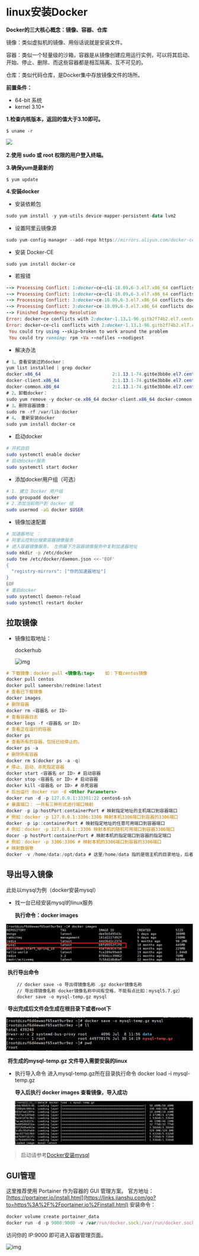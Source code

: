 # linux安装Docker

**Docker的三大核心概念：镜像、容器、仓库**

镜像：类似虚拟机的镜像、用俗话说就是安装文件。

容器：类似一个轻量级的沙箱，容器是从镜像创建应用运行实例，可以将其启动、开始、停止、删除、而这些容器都是相互隔离、互不可见的。

仓库：类似代码仓库，是Docker集中存放镜像文件的场所。

**前置条件：**

- 64-bit 系统
- kernel 3.10+

**1.检查内核版本，返回的值大于3.10即可。**

```
$ uname -r
```

![](..\..\imageFiles\image-20200730091701685.png)

**2.使用 sudo 或 root 权限的用户登入终端。**

**3.确保yum是最新的**

```
$ yum update
```

**4.安装docker**

- 安装依赖包

```kotlin
sudo yum install -y yum-utils device-mapper-persistent-data lvm2 
```

- 设置阿里云镜像源

```csharp
sudo yum-config-manager --add-repo https://mirrors.aliyun.com/docker-ce/linux/centos/docker-ce.repo 
```

- 安装 Docker-CE

```undefined
sudo yum install docker-ce
```

- 若报错

```ruby
--> Processing Conflict: 1:docker-ce-cli-18.09.6-3.el7.x86_64 conflicts docker
--> Processing Conflict: 1:docker-ce-cli-18.09.6-3.el7.x86_64 conflicts docker-io
--> Processing Conflict: 3:docker-ce-18.09.6-3.el7.x86_64 conflicts docker
--> Processing Conflict: 3:docker-ce-18.09.6-3.el7.x86_64 conflicts docker-io
--> Finished Dependency Resolution
Error: docker-ce conflicts with 2:docker-1.13.1-96.gitb2f74b2.el7.centos.x86_64
Error: docker-ce-cli conflicts with 2:docker-1.13.1-96.gitb2f74b2.el7.centos.x86_64
 You could try using --skip-broken to work around the problem
 You could try running: rpm -Va --nofiles --nodigest
```

- 解决办法

```csharp
# 1、查看安装过的docker：
yum list installed | grep docker
docker.x86_64                           2:1.13.1-74.git6e3bb8e.el7.centos
docker-client.x86_64                    2:1.13.1-74.git6e3bb8e.el7.centos
docker-common.x86_64                    2:1.13.1-74.git6e3bb8e.el7.centos
# 2、卸载docker：
sudo yum remove -y docker-ce.x86_64 docker-client.x86_64 docker-common.x86_64
# 3、删除容器镜像：
sudo rm -rf /var/lib/docker
# 4、 重新安装docker
sudo yum install docker-ce
```

- 启动docker

```bash
# 开机自启
sudo systemctl enable docker 
# 启动docker服务  
sudo systemctl start docker
```

- 添加docker用户组（可选）

```bash
# 1. 建立 Docker 用户组
sudo groupadd docker
# 2.添加当前用户到 docker 组
sudo usermod -aG docker $USER
```

- 镜像加速配置

```bash
# 加速器地址 ：
# 阿里云控制台搜索容器镜像服务
# 进入容器镜像服务， 左侧最下方容器镜像服务中复制加速器地址
sudo mkdir -p /etc/docker
sudo tee /etc/docker/daemon.json <<-'EOF'
{
  "registry-mirrors": ["你的加速器地址"]
}
EOF
# 重启docker
sudo systemctl daemon-reload
sudo systemctl restart docker
```

## 拉取镜像

- 镜像拉取地址：

  dockerhub 

  ![img](https:////upload-images.jianshu.io/upload_images/9494436-2a2035d70223703e.png?imageMogr2/auto-orient/strip|imageView2/2/w/1200/format/webp)



```objectivec
# 下载镜像：docker pull <镜像名:tag>    如：下载centos镜像
docker pull centos
docker pull sameersbn/redmine:latest
# 查看已下载镜像
docker images
# 删除容器
docker rm <容器名 or ID>
# 查看容器日志
docker logs -f <容器名 or ID>
# 查看正在运行的容器
docker ps
# 查看所有的容器，包括已经停止的。
docker ps -a 
# 删除所有容器
docker rm $(docker ps -a -q)
# 停止、启动、杀死指定容器
docker start <容器名 or ID> # 启动容器
docker stop <容器名 or ID> # 启动容器
docker kill <容器名 or ID> # 杀死容器
# 后台运行 docker run -d <Other Parameters>
docker run -d -p 127.0.0.1:33301:22 centos6-ssh
# 暴露端口： 一共有三种形式进行端口映射
docker -p ip:hostPort:containerPort # 映射指定地址的主机端口到容器端口
# 例如：docker -p 127.0.0.1:3306:3306 映射本机3306端口到容器的3306端口
docker -p ip::containerPort # 映射指定地址的任意可用端口到容器端口
# 例如：docker -p 127.0.0.1::3306 映射本机的随机可用端口到容器3306端口
docer -p hostPort:containerPort # 映射本机的指定端口到容器的指定端口
# 例如：docker -p 3306:3306 # 映射本机的3306端口到容器的3306端口
# 映射数据卷
docker -v /home/data:/opt/data # 这里/home/data 指的是宿主机的目录地址，后者则是容器的目录地址
```



## 导出导入镜像

此处以mysql为例（docker安装mysql）

* 找一台已经安装mysql的linux服务 

  **执行命令：docker images**

<img src="..\..\imageFiles\image-20200730144620164.png" alt="image-20200730144620164" style="zoom: 70%;" />

​		**执行导出命令**

```
	// docker save -o 导出得镜像名称 .gz docker镜像名称
	// 导出得镜像名称 docker镜像名称中间有空格，不能有点比如：mysql5.7.gz）
	docker save -o mysql-temp.gz mysql
```

​		**导出完成后文件会生成在根目录下或者root下**

<img src="..\..\imageFiles\image-20200730144933735.png" alt="image-20200730144933735" style="zoom:80%;" />

​		**将生成的mysql-temp.gz 文件导入需要安装的linux**

- 执行导入命令 进入mysql-temp.gz所在目录执行命令 docker load -i mysql-temp.gz

  **导入后执行 docker images 查看镜像，导入成功**

  <img src="..\..\imageFiles\image-20200730145408718.png" alt="image-20200730145408718" style="zoom:80%;" />

> 启动请参考[Docker安装mysql](Docker安装mysql)

## GUI管理

这里推荐使用 Portainer 作为容器的 GUI 管理方案。
 官方地址：[https://portainer.io/install.html](https://links.jianshu.com/go?to=https%3A%2F%2Fportainer.io%2Finstall.html)
 安装命令：

```jsx
docker volume create portainer_data
docker run -d -p 9000:9000 -v /var/run/docker.sock:/var/run/docker.sock -v portainer_data:/data portainer/portainer
```

访问你的 IP:9000 即可进入容器管理页面。

![img](..\..\imageFiles\aaaaaaaaaa.png)





































